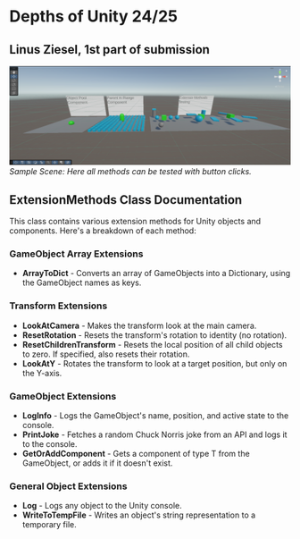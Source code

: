 # Depths of Unity 24/25
## Linus Ziesel, 1st part of submission

![alt text](Assets/Other_Things/Images/1.png)
*Sample Scene: Here all methods can be tested with button clicks.*

## ExtensionMethods Class Documentation

This class contains various extension methods for Unity objects and components. Here's a breakdown of each method:

### GameObject Array Extensions

- **ArrayToDict** - Converts an array of GameObjects into a Dictionary, using the GameObject names as keys.

### Transform Extensions

- **LookAtCamera** - Makes the transform look at the main camera.
- **ResetRotation** - Resets the transform's rotation to identity (no rotation).
- **ResetChildrenTransform** - Resets the local position of all child objects to zero. If specified, also resets their rotation.
- **LookAtY** - Rotates the transform to look at a target position, but only on the Y-axis.

### GameObject Extensions

- **LogInfo** - Logs the GameObject's name, position, and active state to the console.
- **PrintJoke** - Fetches a random Chuck Norris joke from an API and logs it to the console.
- **GetOrAddComponent<T>** - Gets a component of type T from the GameObject, or adds it if it doesn't exist.

### General Object Extensions

- **Log** - Logs any object to the Unity console.
- **WriteToTempFile** - Writes an object's string representation to a temporary file.

